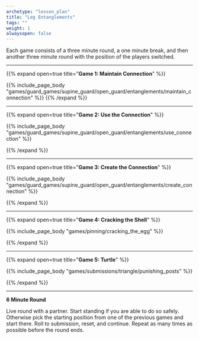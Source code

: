 ```yaml
--- 
archetype: "lesson_plan" 
title: "Leg Entanglements"
tags: ""
weight: 1
alwaysopen: false 
---
```


Each game consists of a three minute round, a one minute break, and then another three minute round with the position of the players switched. 

---
{{% expand open=true title="**Game 1: Maintain Connection**" %}}

{{% include_page_body "games/guard_games/supine_guard/open_guard/entanglements/maintain_connection" %}}
{{% /expand %}}

---
{{% expand open=true title="**Game 2: Use the Connection**" %}}

{{% include_page_body "games/guard_games/supine_guard/open_guard/entanglements/use_connection" %}}

{{% /expand %}}

---
{{% expand open=true title="**Game 3: Create the Connection**" %}}

{{% include_page_body "games/guard_games/supine_guard/open_guard/entanglements/create_connection" %}}

{{% /expand %}}

---
{{% expand open=true title="**Game 4: Cracking the Shell**" %}}

{{% include_page_body "games/pinning/cracking_the_egg" %}}

{{% /expand %}}

---
{{% expand open=true title="**Game 5: Turtle**" %}}


{{% include_page_body "games/submissions/triangle/punishing_posts" %}}

{{% /expand %}}

---
**6 Minute Round**

Live round with a partner. Start standing if you are able to do so safely. Otherwise pick the starting position from one of the previous games and start there. Roll to submission, reset, and continue. Repeat as many times as possible before the round ends. 



